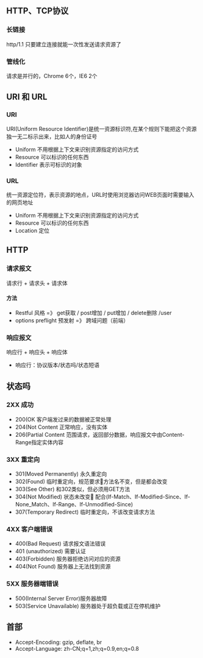 ## HTTP、TCP协议

### 长链接

http/1.1 只要建立连接就能一次性发送请求资源了

### 管线化

请求是并行的，Chrome 6个，IE6 2个

## URI 和 URL

### URI

URI(Uniform Resource Identifier)是统一资源标识符,在某个规则下能把这个资源独一无二标示出来，比如人的身份证号

* Uniform 不用根据上下文来识别资源指定的访问方式
* Resource 可以标识的任何东西
* Identifier 表示可标识的对象

### URL

统一资源定位符，表示资源的地点，URL时使用浏览器访问WEB页面时需要输入的网页地址

* Uniform 不用根据上下文来识别资源指定的访问方式
* Resource 可以标识的任何东西
* Location 定位

## HTTP

### 请求报文

请求行 + 请求头 + 请求体

#### 方法

* Restful 风格 =》 get获取 / post增加 / put增加 / delete删除        /user
* options preflight 预发射 =》 跨域问题（前端）

### 响应报文

响应行 + 响应头 + 响应体

* 响应行：协议版本/状态吗/状态短语

## 状态吗

### 2XX 成功

* 200(OK 客户端发过来的数据被正常处理
* 204(Not Content 正常响应，没有实体
* 206(Partial Content 范围请求，返回部分数据，响应报文中由Content-Range指定实体内容

### 3XX 重定向

* 301(Moved Permanently) 永久重定向
* 302(Found) 临时重定向，规范要求方法名不变，但是都会改变
* 303(See Other) 和302类似，但必须用GET方法
* 304(Not Modified) 状态未改变 配合(If-Match、If-Modified-Since、If-None_Match、If-Range、If-Unmodified-Since)
* 307(Temporary Redirect) 临时重定向，不该改变请求方法

### 4XX 客户端错误

* 400(Bad Request) 请求报文语法错误
* 401 (unauthorized) 需要认证
* 403(Forbidden) 服务器拒绝访问对应的资源
* 404(Not Found) 服务器上无法找到资源

### 5XX 服务器端错误

* 500(Internal Server Error)服务器故障
* 503(Service Unavailable) 服务器处于超负载或正在停机维护

## 首部

* Accept-Encoding: gzip, deflate, br
* Accept-Language: zh-CN;q=1,zh;q=0.9,en;q=0.8
